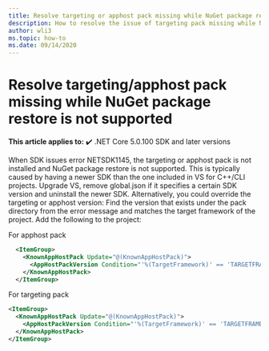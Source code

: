 ```yaml
---
title: Resolve targeting or apphost pack missing while NuGet package restore is not supported
description: How to resolve the issue of targeting pack missing while NuGet package restore is not supported
author: wli3
ms.topic: how-to
ms.date: 09/14/2020
---
```

# Resolve targeting/apphost pack missing while NuGet package restore is not supported

**This article applies to:** ✔️ .NET Core 5.0.100 SDK and later versions

When SDK issues error NETSDK1145, the targeting or apphost pack is not installed and NuGet package restore is not supported. This is typically caused by having a newer SDK than the one included in VS for C++/CLI projects. Upgrade VS, remove global.json if it specifies a certain SDK version and uninstall the newer SDK. Alternatively, you could override the targeting or apphost version: Find the version that exists under the pack directory from the error message and matches the target framework of the project. Add the following to the project:

For apphost pack

```xml
  <ItemGroup>
    <KnownAppHostPack Update="@(KnownAppHostPack)">
      <AppHostPackVersion Condition="'%(TargetFramework)' == 'TARGETFRAMEWORK'">EXISTINGVERSION</AppHostPackVersion>
    </KnownAppHostPack>
  </ItemGroup>
```

For targeting pack

```xml
<ItemGroup>
  <KnownAppHostPack Update="@(KnownAppHostPack)">
    <AppHostPackVersion Condition="'%(TargetFramework)' == 'TARGETFRAMEWORK'">EXISTINGVERSION</AppHostPackVersion>
  </KnownAppHostPack>
</ItemGroup>
```
